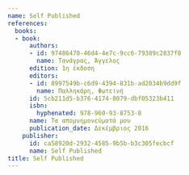 ```yaml
---
name: Self Published
references:
  books:
  - book:
      authors:
      - id: 97486470-46d4-4e7c-9cc6-79389c2837f8
        name: Τανάγρας, Άγγελος
      edition: 1η έκδοση
      editors:
      - id: 8997549b-c6d9-4394-831b-ad2034b9dd9f
        name: Παλληκάρη, Φωτεινή
      id: 5cb211d5-b376-4174-8079-dbf05323b411
      isbn:
        hyphenated: 978-960-93-8753-8
      name: Τα απομνημονεύματά μου
      publication_date: Δεκέμβριος 2016
    publisher:
      id: ca58920d-2932-4585-9b5b-b3c305fecbcf
      name: Self Published
title: Self Published
---
```


